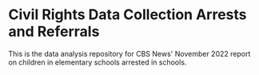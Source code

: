 # Civil Rights Data Collection Arrests and Referrals

This is the data analysis repository for CBS News' November 2022 report on children in elementary schools arrested in schools. 
